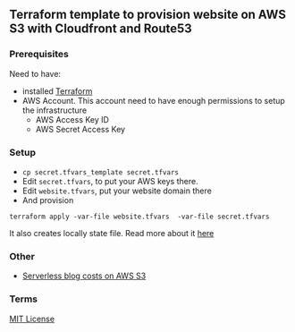 
## Terraform template to provision website on AWS S3 with Cloudfront and Route53

### Prerequisites

Need to have:

* installed [Terraform](https://www.terraform.io)
* AWS Account. This account need to have enough permissions to setup the infrastructure
  * AWS Access Key ID
  * AWS Secret Access Key
  
### Setup

* `cp secret.tfvars_template secret.tfvars`
* Edit `secret.tfvars`, to put your AWS keys there.
* Edit `website.tfvars`, put your website domain there
* And provision
```
terraform apply -var-file website.tfvars  -var-file secret.tfvars
```

It also creates locally state file. Read more about it [here](https://www.terraform.io/docs/state/)

### Other

* [Serverless blog costs on AWS S3](http://perfect-blog.jevsejev.io/2016/05/17/aws-serverless-blog-costs/)

### Terms

[MIT License](https://tldrlegal.com/license/mit-license)

